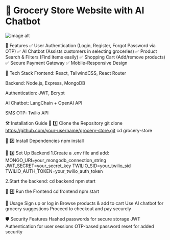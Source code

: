 <h1>🛒 Grocery Store Website with AI Chatbot</h1>

![image alt](https://github.com/riyasah0963/Computer2003/blob/master/Screenshot.jpg?raw=true)


🚀 Features
✅ User Authentication (Login, Register, Forgot Password via OTP)
✅ AI Chatbot (Assists customers in selecting groceries)
✅ Product Search & Filters (Find items easily)
✅ Shopping Cart (Add/remove products)
✅ Secure Payment Gateway
✅ Mobile-Responsive Design

📌 Tech Stack
Frontend: React, TailwindCSS, React Router

Backend: Node.js, Express, MongoDB

Authentication: JWT, Bcrypt

AI Chatbot: LangChain + OpenAI API

SMS OTP: Twilio API

🛠️ Installation Guide
🔹 1️⃣ Clone the Repository
git clone https://github.com/your-username/grocery-store.git
cd grocery-store

🔹 2️⃣ Install Dependencies
npm install

🔹 3️⃣ Set Up Backend
1.Create a .env file and add:
MONGO_URI=your_mongodb_connection_string
JWT_SECRET=your_secret_key
TWILIO_SID=your_twilio_sid
TWILIO_AUTH_TOKEN=your_twilio_auth_token

2.Start the backend:
cd backend
npm start

🔹 4️⃣ Run the Frontend
cd frontend
npm start

🎯 Usage
Sign up or log in
Browse products & add to cart
Use AI chatbot for grocery suggestions
Proceed to checkout and pay securely

🛡️ Security Features
Hashed passwords for secure storage
JWT Authentication for user sessions
OTP-based password reset for added security

